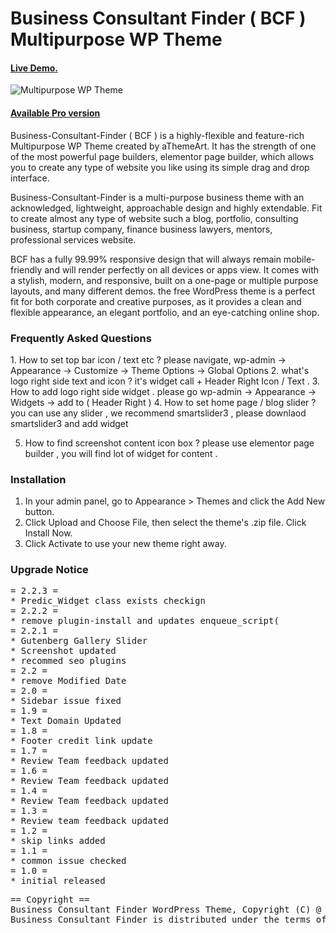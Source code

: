 Business Consultant Finder ( BCF )  Multipurpose WP Theme
========================================

<h4><a href="https://athemeart.com/demo/shopstore/" target="_blank" >Live Demo.</a></h4>

<img src="https://raw.githubusercontent.com/edatastyle/bcf-multipurpose-wp-theme/master/bcf.png" alt="Multipurpose WP Theme" />


<h4><a href="https://athemeart.com/downloads/shopstore/" target="_blank" >Available Pro version</a></h4>

Business-Consultant-Finder ( BCF ) is a highly-flexible and feature-rich Multipurpose WP Theme created by aThemeArt. It has the strength of one of the most powerful page builders, elementor page builder, which allows you to create any type of website you like using its simple drag and drop interface. 

Business-Consultant-Finder is a multi-purpose business theme with an acknowledged, lightweight, approachable design and highly extendable. Fit to create almost any type of website such a blog, portfolio, consulting business, startup company, finance business lawyers, mentors, professional services website.

BCF has a fully 99.99% responsive design that will always remain mobile-friendly and will render perfectly on all devices or apps view. It comes with a stylish, modern, and responsive, built on a one-page or multiple purpose layouts, and many different demos. the free WordPress theme is a perfect fit for both corporate and creative purposes, as it provides a clean and flexible appearance, an elegant portfolio, and an eye-catching online shop.

<h3>Frequently Asked Questions</h3>
1. How to set top bar icon / text etc ?
	please navigate, wp-admin -> Appearance -> Customize -> Theme Options ->   Global Options 
2. what's logo right side text and icon ?
	it's widget call  + Header Right Icon / Text .
3. How to add logo right side widget .
	please go wp-admin -> Appearance -> Widgets -> add to ( Header Right )
4. How to set home page / blog slider ?
   you can use any slider , we recommend smartslider3 , please downlaod smartslider3 and add widget 

5. How to find screenshot content icon box ?
   please use elementor page builder , you will find lot of widget for content . 
<h3>Installation</h3>   
   
1. In your admin panel, go to Appearance > Themes and click the Add New button.
2. Click Upload and Choose File, then select the theme's .zip file. Click Install Now.
3. Click Activate to use your new theme right away.   

<h3>Upgrade Notice</h3>
<pre>
= 2.2.3 =
* Predic_Widget class exists checkign
= 2.2.2 =
* remove plugin-install and updates enqueue_script(
= 2.2.1 =
* Gutenberg Gallery Slider
* Screenshot updated
* recommed seo plugins
= 2.2 =
* remove Modified Date
= 2.0 =
* Sidebar issue fixed
= 1.9 =
* Text Domain Updated
= 1.8 =
* Footer credit link update
= 1.7 =
* Review Team feedback updated
= 1.6 =
* Review Team feedback updated
= 1.4 =
* Review Team feedback updated
= 1.3 =
* Review team feedback updated
= 1.2 =
* skip links added
= 1.1 =
* common issue checked
= 1.0 =
* initial released
</pre>
<pre>
== Copyright ==
Business Consultant Finder WordPress Theme, Copyright (C) @ aThemeArt.com
Business Consultant Finder is distributed under the terms of the GNU GPL
</pre>